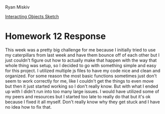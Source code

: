 Ryan Miskiv

[Interacting Objects Sketch](https://ryanmiskiv.github.io/120-work/hw-12/)

# Homework 12 Response

This week was a pretty big challenge for me because I initially tried to use my caterpillars from last week and have them bounce off of each other but I just couldn't figure out how to actually make that happen with the way that whole thing was setup, so I decided to go with something simple and easy for this project. I utilized multiple js files to have my code nice and clean and organized. For some reason the most basic functions sometimes just don't seem to work correctly for me, like I couldn't get the things to even move but then it just started working so I don't really know. But with what I ended up with I didn't run into too many large issues. I would have utilized some of my peers and resources but I started too late to really do that but it's ok because I fixed it all myself. Don't really know why they get stuck and I have no idea how to fix that.
